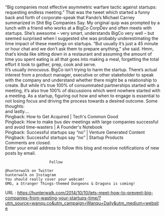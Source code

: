   “Big companies most effective asymmetric warfare tactic against startups: requesting endless meeting.” That was the tweet which started a funny back and forth of corporate-speak that Pando’s Michael Carney summarized in Shit Big Companies Say. My original quip was prompted by a lunch with a friend who works at a BigCo CorpDev and often meets with startups. She’s awesome – very smart, understands BigCo very well – but seemed surprised when I suggested she was probably underestimating the time impact of these meetings on startups. “But usually it’s just a 45 minute or hour chat and we don’t ask them to prepare anything,” she said. Hmm, that’s kinda like sitting down in a restaurant and assuming the amount of time you spent eating is all that goes into making a meal, forgetting the total effort it took to gather, prep, cook and serve.  
    It’s usually innocuous. BigCo isn’t trying to harm the startup. There’s actual interest from a product manager, executive or other stakeholder to speak with the company and understand whether there might be a relationship to create. But while it’s true 100% of consummated partnerships started with a meeting, it’s also true 100% of discussions which went nowhere started with a meeting. As a startup, figuring out how and when to engage is essential to not losing focus and driving the process towards a desired outcome. Some thoughts:  
    and lastly….  
    Pingback: How to Get Acquired | Tech's Common Good  
    Pingback: How to make bus dev meetings with large companies successful and avoid time-wasters | A Founder's Notebook  
    Pingback: Successful startups say “no” | Venture Generated Content  
    Pingback: Successful startups say “no” | Startup Products  
    Comments are closed.  
    Enter your email address to follow this blog and receive notifications of new posts by email.  
      
    





 
		                Follow                    
  
    @hunterwalk on Twitter  
    hunterwalk on Instagram  
    You should really cover your webcam!  
    OMG, a Stranger Things-themed Dungeons & Dragons is coming!  
    
  URL : https://hunterwalk.com/2014/10/10/lets-meet-how-to-prevent-big-companies-from-wasting-your-startups-time/?utm_source=wanqu.co&utm_campaign=Wanqu+Daily&utm_medium=website